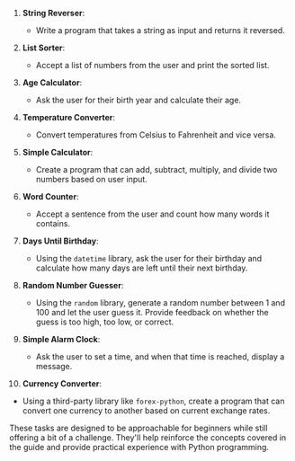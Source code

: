 1. **String Reverser**:
   - Write a program that takes a string as input and returns it reversed.

2. **List Sorter**:
   - Accept a list of numbers from the user and print the sorted list.

3. **Age Calculator**:
   - Ask the user for their birth year and calculate their age.

4. **Temperature Converter**:
   - Convert temperatures from Celsius to Fahrenheit and vice versa.

5. **Simple Calculator**:
   - Create a program that can add, subtract, multiply, and divide two numbers based on user input.

6. **Word Counter**:
   - Accept a sentence from the user and count how many words it contains.

7. **Days Until Birthday**:
   - Using the `datetime` library, ask the user for their birthday and calculate how many days are left until their next birthday.

8. **Random Number Guesser**:
   - Using the `random` library, generate a random number between 1 and 100 and let the user guess it. Provide feedback on whether the guess is too high, too low, or correct.

9. **Simple Alarm Clock**:
   - Ask the user to set a time, and when that time is reached, display a message.

10. **Currency Converter**:
   - Using a third-party library like `forex-python`, create a program that can convert one currency to another based on current exchange rates.

These tasks are designed to be approachable for beginners while still offering a bit of a challenge. They'll help reinforce the concepts covered in the guide and provide practical experience with Python programming.